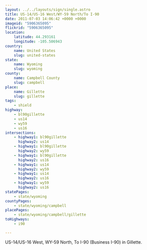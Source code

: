 ```yaml
---
layout: ../../layouts/sign/single.astro
title: US-14/US-16 West/WY-59 North/To I-90
date: 2011-07-03 14:06:42 +0000 +0000
imageid: "5906365095"
flickrid: "5906365095"
location:
    latitude: 44.293161
    longitude: -105.506943
country:
    name: United States
    slug: united-states
state:
    name: Wyoming
    slug: wyoming
county:
    name: Campbell County
    slug: campbell
place:
    name: Gillette
    slug: gillette
tags:
    - shield
highway:
    - bl90gillette
    - us14
    - wy59
    - us16
intersections:
    - highway1: bl90gillette
      highway2: us14
    - highway1: bl90gillette
      highway2: wy59
    - highway1: bl90gillette
      highway2: us16
    - highway1: us14
      highway2: wy59
    - highway1: us14
      highway2: us16
    - highway1: wy59
      highway2: us16
statePages:
    - state/wyoming
countyPages:
    - state/wyoming/campbell
placePages:
    - state/wyoming/campbell/gillette
toHighways:
    - i90

---
```

US-14/US-16 West, WY-59 North, To I-90 (Business I-90) in Gillette.